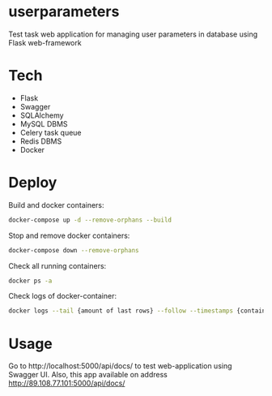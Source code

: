 # userparameters
Test task web application for managing user parameters in database using Flask web-framework
# Tech
- Flask
- Swagger
- SQLAlchemy
- MySQL DBMS
- Celery task queue
- Redis DBMS
- Docker
# Deploy
Build and docker containers:
```bash
docker-compose up -d --remove-orphans --build
```
Stop and remove docker containers:
```bash
docker-compose down --remove-orphans
```

Check all running containers:
```bash
docker ps -a
```
Check logs of docker-container:
```bash
docker logs --tail {amount of last rows} --follow --timestamps {container_name}
```
# Usage
Go to http://localhost:5000/api/docs/ to test web-application using Swagger UI.
Also, this app available on address http://89.108.77.101:5000/api/docs/
